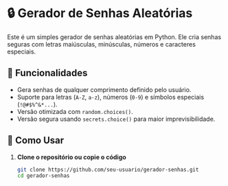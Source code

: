 # 🔒 Gerador de Senhas Aleatórias

Este é um simples gerador de senhas aleatórias em Python. Ele cria senhas seguras com letras maiúsculas, minúsculas, números e caracteres especiais.

## 🚀 Funcionalidades

- Gera senhas de qualquer comprimento definido pelo usuário.
- Suporte para letras (`A-Z`, `a-z`), números (`0-9`) e símbolos especiais (`!@#$%^&*...`).
- Versão otimizada com `random.choices()`.
- Versão segura usando `secrets.choice()` para maior imprevisibilidade.

## 📌 Como Usar

1. **Clone o repositório ou copie o código**
   ```bash
   git clone https://github.com/seu-usuario/gerador-senhas.git
   cd gerador-senhas
